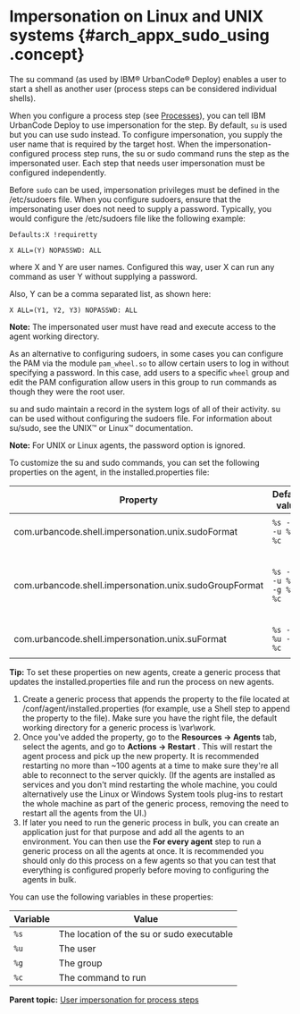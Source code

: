 # Impersonation on Linux and UNIX systems {#arch_appx_sudo_using .concept}

The su command \(as used by IBM® UrbanCode® Deploy\) enables a user to start a shell as another user \(process steps can be considered individual shells\).

When you configure a process step \(see [Processes](comp_workflow.md)\), you can tell IBM UrbanCode Deploy to use impersonation for the step. By default, `su` is used but you can use sudo instead. To configure impersonation, you supply the user name that is required by the target host. When the impersonation-configured process step runs, the su or sudo command runs the step as the impersonated user. Each step that needs user impersonation must be configured independently.

Before `sudo` can be used, impersonation privileges must be defined in the /etc/sudoers file. When you configure sudoers, ensure that the impersonating user does not need to supply a password. Typically, you would configure the /etc/sudoers file like the following example:

```
Defaults:X !requiretty 
```

```
X ALL=(Y) NOPASSWD: ALL 
```

where X and Y are user names. Configured this way, user X can run any command as user Y without supplying a password.

Also, Y can be a comma separated list, as shown here:

```
X ALL=(Y1, Y2, Y3) NOPASSWD: ALL
```

**Note:** The impersonated user must have read and execute access to the agent working directory.

As an alternative to configuring sudoers, in some cases you can configure the PAM via the module `pam_wheel.so` to allow certain users to log in without specifying a password. In this case, add users to a specific `wheel` group and edit the PAM configuration allow users in this group to run commands as though they were the root user.

su and sudo maintain a record in the system logs of all of their activity. su can be used without configuring the sudoers file. For information about su/sudo, see the UNIX™ or Linux™ documentation.

**Note:** For UNIX or Linux agents, the password option is ignored.

To customize the su and sudo commands, you can set the following properties on the agent, in the installed.properties file:

|Property|Default value|Description|
|--------|-------------|-----------|
|com.urbancode.shell.impersonation.unix.sudoFormat|`%s -n -u %u %c`|Syntax of the sudo command|
|com.urbancode.shell.impersonation.unix.sudoGroupFormat|`%s -n -u %u -g %g %c`|Syntax of the sudo command when a group is specified|
|com.urbancode.shell.impersonation.unix.suFormat|`%s - %u -c %c`|Syntax of the su command|

**Tip:** To set these properties on new agents, create a generic process that updates the installed.properties file and run the process on new agents.

1.  Create a generic process that appends the property to the file located at /conf/agent/installed.properties \(for example, use a Shell step to append the property to the file\). Make sure you have the right file, the default working directory for a generic process is \\var\\work. 
2.  Once you've added the property, go to the **Resources -\> Agents** tab, select the agents, and go to **Actions -\> Restart** . This will restart the agent process and pick up the new property. It is recommended restarting no more than ~100 agents at a time to make sure they're all able to reconnect to the server quickly. \(If the agents are installed as services and you don't mind restarting the whole machine, you could alternatively use the Linux or Windows System tools plug-ins to restart the whole machine as part of the generic process, removing the need to restart all the agents from the UI.\)
3.  If later you need to run the generic process in bulk, you can create an application just for that purpose and add all the agents to an environment. You can then use the **For every agent** step to run a generic process on all the agents at once. It is recommended you should only do this process on a few agents so that you can test that everything is configured properly before moving to configuring the agents in bulk.

You can use the following variables in these properties:

|Variable|Value|
|--------|-----|
|`%s`|The location of the su or sudo executable|
|`%u`|The user|
|`%g`|The group|
|`%c`|The command to run|

**Parent topic:** [User impersonation for process steps](../topics/arch_appx_sudo.md)

